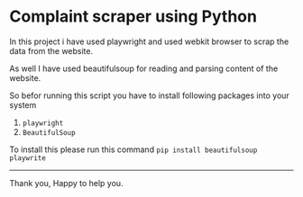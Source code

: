 # Complaint scraper using Python

In this project i have used playwright and used webkit browser to scrap the data from the website.

As well I have used beautifulsoup for reading and parsing content of the website.

So befor running this script you have to install following packages into your system
1. `playwright`
2. `BeautifulSoup`

To install this please run this command `pip install beautifulsoup playwrite`

------
Thank you, Happy to help you.